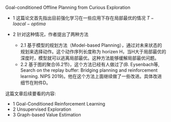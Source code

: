 Goal-conditioned Offline Planning from Curious Exploration

- 1 这篇论文首先指出目前强化学习在一些应用下存在局部最优的情况 $T-loacal-optima$

- 2 针对这种情况，作者提出了两种方法
    - 2.1 基于模型的规划方法（Model-based Planning），通过对未来状态的规划来选择动作。这个动作序列长度称为 horizen H，当H大于局部最优的深度时，模型就可以逃离局部最优。这种方法能够缓解局部最优问题。
    - 2.2 基于图的聚合(6.2节)，这个方法已经有人做过了(B. Eysenbach等, Search on the replay buffer: Bridging planning and reinforcement learning. NIPS 2019)。他在这个方法上面继续做了一些改进。具体改进细节在附件D。


这篇文章后续要看的内容:
- 1 Goal-Conditioned Reinforcement Learning
- 2 Unsupervised Exploration 
- 3 Graph-based Value Estimation
